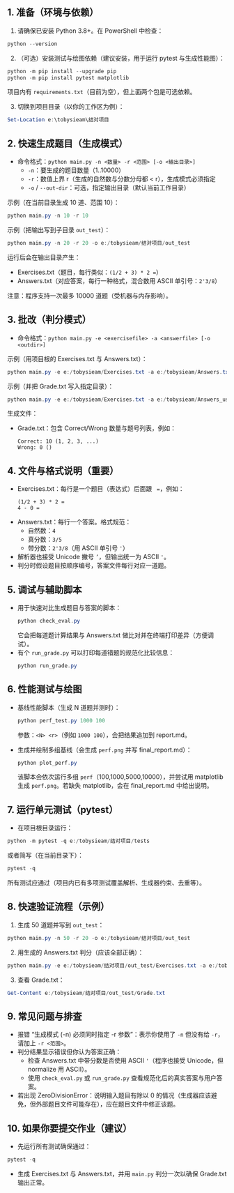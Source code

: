 ## 1. 准备（环境与依赖）
1. 请确保已安装 Python 3.8+。在 PowerShell 中检查：
```powershell
python --version
```

2. （可选）安装测试与绘图依赖（建议安装，用于运行 pytest 与生成性能图）：
```powershell
python -m pip install --upgrade pip
python -m pip install pytest matplotlib
```
项目内有 `requirements.txt`（目前为空），但上面两个包是可选依赖。

3. 切换到项目目录（以你的工作区为例）：
```powershell
Set-Location e:\tobysieam\结对项目
```

## 2. 快速生成题目（生成模式）
- 命令格式：`python main.py -n <数量> -r <范围> [-o <输出目录>]`
  - `-n`：要生成的题目数量（1..10000）
  - `-r`：数值上界 r（生成的自然数与分数分母都 < r），生成模式必须指定
  - `-o` / `--out-dir`：可选，指定输出目录（默认当前工作目录）

示例（在当前目录生成 10 道、范围 10）：
```powershell
python main.py -n 10 -r 10
```

示例（把输出写到子目录 `out_test`）：
```powershell
python main.py -n 20 -r 20 -o e:/tobysieam/结对项目/out_test
```
运行后会在输出目录产生：
- Exercises.txt（题目，每行类似：`(1/2 + 3) * 2 =`）
- Answers.txt（对应答案，每行一种格式，混合数用 ASCII 单引号：`2'3/8`）

注意：程序支持一次最多 10000 道题（受机器与内存影响）。

## 3. 批改（判分模式）
- 命令格式：`python main.py -e <exercisefile> -a <answerfile> [-o <outdir>]`

示例（用项目根的 Exercises.txt 与 Answers.txt）：
```powershell
python main.py -e e:/tobysieam/Exercises.txt -a e:/tobysieam/Answers.txt
```

示例（并把 Grade.txt 写入指定目录）：
```powershell
python main.py -e e:/tobysieam/Exercises.txt -a e:/tobysieam/Answers_user.txt -o e:/tobysieam/结对项目/out_test
```
生成文件：
- Grade.txt：包含 Correct/Wrong 数量与题号列表，例如：
  ```
  Correct: 10 (1, 2, 3, ...)
  Wrong: 0 ()
  ```

## 4. 文件与格式说明（重要）
- Exercises.txt：每行是一个题目（表达式）后面跟 ` =`，例如：
  ```
  (1/2 + 3) * 2 =
  4 - 0 =
  ```
- Answers.txt：每行一个答案。格式规范：
  - 自然数：`4`
  - 真分数：`3/5`
  - 带分数：`2'3/8`（用 ASCII 单引号 `'`）
- 解析器也接受 Unicode 撇号 `’`，但输出统一为 ASCII `'`。
- 判分时假设题目按顺序编号，答案文件每行对应一道题。

## 5. 调试与辅助脚本
- 用于快速对比生成题目与答案的脚本：
  ```powershell
  python check_eval.py
  ```
  它会把每道题计算结果与 Answers.txt 做比对并在终端打印差异（方便调试）。
- 有个 `run_grade.py` 可以打印每道错题的规范化比较信息：
  ```powershell
  python run_grade.py
  ```

## 6. 性能测试与绘图
- 基线性能脚本（生成 N 道题并测时）：
  ```powershell
  python perf_test.py 1000 100
  ```
  参数：`<N> <r>`（例如 `1000 100`），会把结果追加到 report.md。

- 生成并绘制多组基线（会生成 `perf.png` 并写 final_report.md）：
  ```powershell
  python plot_perf.py
  ```
  该脚本会依次运行多组 `perf`（100,1000,5000,10000），并尝试用 matplotlib 生成 `perf.png`。若缺失 matplotlib，会在 final_report.md 中给出说明。

## 7. 运行单元测试（pytest）
- 在项目根目录运行：
```powershell
python -m pytest -q e:/tobysieam/结对项目/tests
```
或者简写（在当前目录下）：
```powershell
pytest -q
```
所有测试应通过（项目内已有多项测试覆盖解析、生成器约束、去重等）。

## 8. 快速验证流程（示例）
1. 生成 50 道题并写到 `out_test`：
```powershell
python main.py -n 50 -r 20 -o e:/tobysieam/结对项目/out_test
```
2. 用生成的 Answers.txt 判分（应该全部正确）：
```powershell
python main.py -e e:/tobysieam/结对项目/out_test/Exercises.txt -a e:/tobysieam/结对项目/out_test/Answers.txt -o e:/tobysieam/结对项目/out_test
```
3. 查看 Grade.txt：
```powershell
Get-Content e:/tobysieam/结对项目/out_test/Grade.txt
```

## 9. 常见问题与排查
- 报错 “生成模式 (-n) 必须同时指定 -r 参数”：表示你使用了 `-n` 但没有给 `-r`，请加上 `-r <范围>`。
- 判分结果显示错误但你认为答案正确：
  - 检查 Answers.txt 中带分数是否使用 ASCII `'`（程序也接受 Unicode，但 normalize 用 ASCII）。
  - 使用 `check_eval.py` 或 `run_grade.py` 查看规范化后的真实答案与用户答案。
- 若出现 ZeroDivisionError：说明输入题目有除以 0 的情况（生成器应该避免，但外部题目文件可能存在），应在题目文件中修正该题。

## 10. 如果你要提交作业（建议）
- 先运行所有测试确保通过：
```powershell
pytest -q
```
- 生成 Exercises.txt 与 Answers.txt，并用 `main.py` 判分一次以确保 Grade.txt 输出正常。
